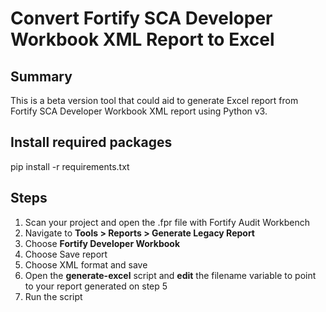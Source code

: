 # Convert Fortify SCA Developer Workbook XML Report to Excel

## Summary
This is a beta version tool that could aid to generate Excel report from Fortify SCA Developer Workbook XML report using Python v3.

## Install required packages
pip install -r requirements.txt

## Steps

 1. Scan your project and open the .fpr file with Fortify Audit Workbench
 2. Navigate to **Tools > Reports > Generate Legacy Report**
 3. Choose **Fortify Developer Workbook**
 4. Choose Save report 
 5. Choose XML format and save
 6. Open the **generate-excel** script and **edit** the filename variable to point to your report generated on step 5
 7. Run the script
